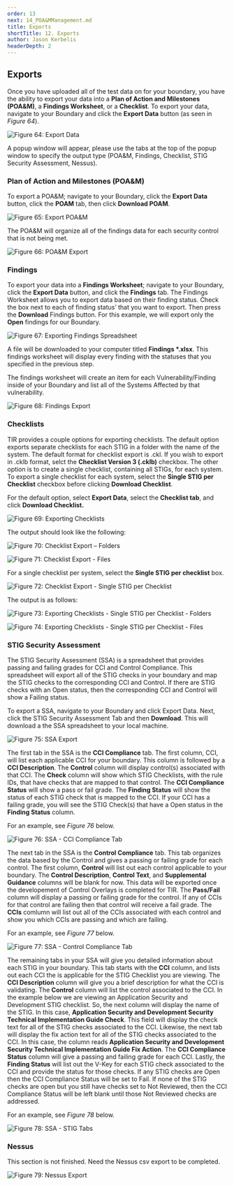 ```yaml
---
order: 13
next: 14_POA&MManagement.md
title: Exports
shortTitle: 12. Exports
author: Jason Kerbelis
headerDepth: 2
---
```


## Exports

Once you have uploaded all of the test data on for your boundary, you have the ability to export your data into a **Plan of Action and Milestones (POA&M)**, a **Findings Worksheet**, or a  **Checklist**. To export your data, navigate to your Boundary and click the **Export Data** button (as seen in *Figure 64*).

![Figure 64: Export Data](../../assets/user-guide/ExportData.png "Figure 64: Export Data")

A popup window will appear, please use the tabs at the top of the popup window to specify the output type (POA&M, Findings, Checklist, STIG Security Assessment, Nessus).

### Plan of Action and Milestones (POA&M)

To export a POA&M; navigate to your Boundary, click the **Export Data** button, click the **POAM** tab, then click **Download POAM**.

![Figure 65: Export POA&M](../../assets/user-guide/ExportData_POAM.png "Figure 65: Export POA&M")

The POA&M will organize all of the findings data for each security control that is not being met.

![Figure 66: POA&M Export](../../assets/user-guide/image58.jpeg "Figure 66: POA&M Export")

### Findings

To export your data into a **Findings Worksheet**; navigate to your Boundary, click the **Export Data** button, and click the **Findings** tab. The Findings Worksheet allows you to export data based on their finding status. Check the box next to each of finding status’ that you want to export. Then press the **Download** Findings button. For this example, we will export only the **Open** findings for our Boundary.

![Figure 67: Exporting Findings Spreadsheet](../../assets/user-guide/ExportData_Findings.png "Figure 67: Exporting Findings Spreadsheet")

A file will be downloaded to your computer titled **Findings \*.xlsx**. This findings worksheet will display every finding with the statuses that you specified in the previous step.

The findings worksheet will create an item for each Vulnerability/Finding inside of your Boundary and list all of the Systems Affected by that vulnerability.

![Figure 68: Findings Export](../../assets/user-guide/image60.jpeg "Figure 68: Findings Export")

### Checklists

TIR provides a couple options for exporting checklists. The default option exports separate checklists for each STIG in a folder with the name of the system. The default format for checklist export is .ckl. If you wish to export in .cklb format, selct the **Checklist Version 3 (.cklb)** checkbox. The other option is to create a single checklist, containing all STIGs, for each system. To export a single checklist for each system, select the **Single STIG per Checklist** checkbox before clicking **Download Checklist**.

For the default option, select **Export Data**, select the **Checklist tab**, and click **Download Checklist.**

![Figure 69: Exporting Checklists](../../assets/user-guide/ExportData_Checklists.png "Figure 69: Exporting Checklists")

The output should look like the following:

![Figure 70: Checklist Export – Folders](../../assets/user-guide/image62.png "Figure 70: Checklist Export – Folders")

![Figure 71: Checklist Export - Files](../../assets/user-guide/image63.png "Figure 71: Checklist Export - Files")

For a single checklist per system, select the **Single STIG per checklist** box.

![Figure 72: Checklist Export - Single STIG per Checklist](../../assets/user-guide/ExportData_Checklists2.png "Figure 72: Checklist Export - Single STIG per Checklist")

The output is as follows:

![Figure 73: Exporting Checklists - Single STIG per Checklist - Folders](../../assets/user-guide/image65.png "Figure 73: Exporting Checklists - Single STIG per Checklist - Folders")

![Figure 74: Exporting Checklists - Single STIG per Checklist - Files](../../assets/user-guide/image66.png "Figure 74: Exporting Checklists - Single STIG per Checklist - Files")

### STIG Security Assessment

The STIG Security Assessment (SSA) is a spreadsheet that provides passing and failing grades for CCI and Control Compliance. This spreadsheet will export all of the STIG checks in your boundary and map the STIG checks to the corresponding CCI and Control. If there are STIG checks with an Open status, then the corresponding CCI and Control will show a Failing status.

To export a SSA, navigate to your Boundary and click Export Data. Next, click the STIG Security Assessment Tab and then **Download**. This will download a the SSA spreadsheet to your local machine.

![Figure 75: SSA Export](../../assets/user-guide/ExportData_SSA.png "Figure 75: SSA Export")

The first tab in the SSA is the **CCI Compliance** tab. The first column, CCI, will list each applicable CCI for your boundary. This column is followed by a **CCI Description**. The **Control** column will display control(s) associated with that CCI. The **Check** column will show which STIG Checklists, with the rule IDs, that have checks that are mapped to that control. The **CCI Compliance Status** will show a pass or fail grade. The **Finding Status** will show the status of each STIG check that is mapped to the CCI. If your CCI has a failing grade, you will see the STIG Check(s) that have a Open status in the **Finding Status** column.

For an example, see *Figure 76* below.

![Figure 76: SSA - CCI Compliance Tab](../../assets/user-guide/SSA_CCICompliance.png "Figure 76: SSA - CCI Compliance Tab")

The next tab in the SSA is the **Control Compliance** tab. This tab organizes the data based by the Control and gives a passing or failing grade for each control. The first column, **Control** will list out each control applicable to your boundary. The **Control Description**, **Control Text**, and **Supplemental Guidance** columns will be blank for now. This data will be exported once the developement of Control Overlays is completed for TIR. The **Pass/Fail** column will display a passing or failing grade for the control. If any of CCIs for that control are failing then that control will receive a fail grade. The **CCIs** comlumn will list out all of the CCIs associated with each control and show you which CCIs are passing and which are failing. 

For an example, see *Figure 77* below.

![Figure 77: SSA - Control Compliance Tab](../../assets/user-guide/SSA_ControlCompliance.png "Figure 77: SSA - Control Compliance Tab")

The remaining tabs in your SSA will give you detailed information about each STIG in your boundary. This tab starts with the **CCI** column, and lists out each CCI the is applicable for the STIG Checklist you are viewing. The **CCI Description** column will give you a brief description for what the CCI is validating. The **Control** column will list the control associated to the CCI. In the example below we are viewing an Application Security and Development STIG checklist. So, the next column will display the name of the STIG. In this case, **Application Security and Development Security Technical Implementation Guide Check**. This field will display the check text for all of the STIG checks associated to the CCI. Likewise, the next tab will display the fix action text for all of the STIG checks associated to the CCI. In this case, the column reads **Application Security and Development Security Technical Implementation Guide Fix Action**. The **CCI Compliance Status** column will give a passing and failing grade for each CCI. Lastly, the **Finding Status** will list out the V-Key for each STIG check associated to the CCI and provide the status for those checks. If any STIG checks are Open then the CCI Compliance Status will be set to Fail. If none of the STIG checks are open but you still have checks set to Not Reviewed, then the CCI Compliance Status will be left blank until those Not Reviewed checks are addressed. 

For an example, see *Figure 78* below. 

![Figure 78: SSA - STIG Tabs](../../assets/user-guide/SSA_STIGTabs.png "Figure 78: SSA - STIG Tabs")

### Nessus

This section is not finished. Need the Nessus csv export to be completed.

![Figure 79: Nessus Export](../../assets/user-guide/ExportData_Nessus.png "Figure 79: Nessus Export")